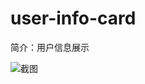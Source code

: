 # user-info-card

简介：用户信息展示

![截图](https://img.alicdn.com/tfs/TB1.BZ1jyqAXuNjy1XdXXaYcVXa-708-582.png)
